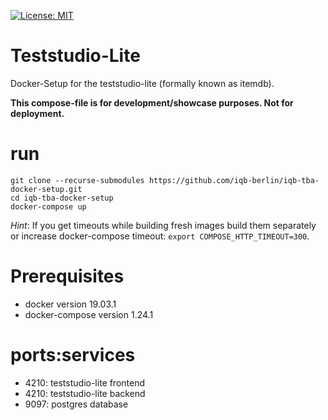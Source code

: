 [![License: MIT](https://img.shields.io/badge/License-MIT-yellow.svg?style=flat-square)](https://opensource.org/licenses/MIT)


# Teststudio-Lite

Docker-Setup for the teststudio-lite (formally known as itemdb).

**This compose-file is for development/showcase purposes. Not for deployment.**

# run

```
git clone --recurse-submodules https://github.com/iqb-berlin/iqb-tba-docker-setup.git
cd iqb-tba-docker-setup
docker-compose up
```

*Hint*: If you get timeouts while building fresh images build them separately or increase docker-compose
timeout: `export COMPOSE_HTTP_TIMEOUT=300`.

# Prerequisites
- docker version 19.03.1
- docker-compose version 1.24.1

# ports:services

- 4210: teststudio-lite frontend
- 4210: teststudio-lite backend
- 9097: postgres database
